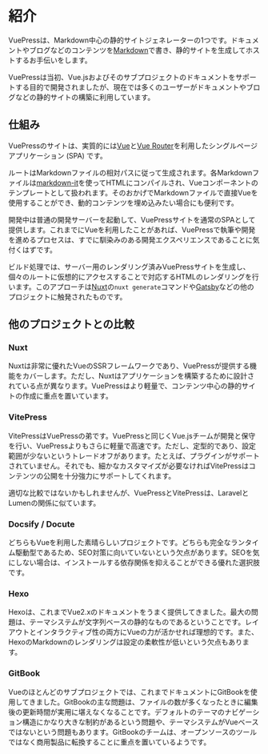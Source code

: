 # 紹介

VuePressは、Markdown中心の静的サイトジェネレーターの1つです。ドキュメントやブログなどのコンテンツを[Markdown](https://ja.wikipedia.org/wiki/Markdown)で書き、静的サイトを生成してホストするお手伝いをします。

VuePressは当初、Vue.jsおよびそのサブプロジェクトのドキュメントをサポートする目的で開発されましたが、現在では多くのユーザーがドキュメントやブログなどの静的サイトの構築に利用しています。

## 仕組み

VuePressのサイトは、実質的には[Vue](https://v3.vuejs.org/)と[Vue Router](https://next.router.vuejs.org)を利用したシングルページアプリケーション (SPA) です。

ルートはMarkdownファイルの相対パスに従って生成されます。各Markdownファイルは[markdown-it](https://github.com/markdown-it/markdown-it)を使ってHTMLにコンパイルされ、Vueコンポーネントのテンプレートとして扱われます。そのおかげでMarkdownファイルで直接Vueを使用することができ、動的コンテンツを埋め込みたい場合にも便利です。

開発中は普通の開発サーバーを起動して、VuePressサイトを通常のSPAとして提供します。これまでにVueを利用したことがあれば、VuePressで執筆や開発を進めるプロセスは、すでに馴染みのある開発エクスペリエンスであることに気付くはずです。

ビルド処理では、サーバー用のレンダリング済みVuePressサイトを生成し、個々のルートに仮想的にアクセスすることで対応するHTMLのレンダリングを行います。このアプローチは[Nuxt](https://nuxtjs.org/)の`nuxt generate`コマンドや[Gatsby](https://www.gatsbyjs.org/)などの他のプロジェクトに触発されたものです。

## 他のプロジェクトとの比較

### Nuxt

Nuxtは非常に優れたVueのSSRフレームワークであり、VuePressが提供する機能をカバーします。ただし、Nuxtはアプリケーションを構築するために設計されている点が異なります。VuePressはより軽量で、コンテンツ中心の静的サイトの作成に重点を置いています。

### VitePress

VitePressはVuePressの弟です。VuePressと同じくVue.jsチームが開発と保守を行い、VuePressよりもさらに軽量で高速です。ただし、定型的であり、設定範囲が少ないというトレードオフがあります。たとえば、プラグインがサポートされていません。それでも、細かなカスタマイズが必要なければVitePressはコンテンツの公開を十分強力にサポートしてくれます。

適切な比較ではないかもしれませんが、VuePressとVitePressは、LaravelとLumenの関係に似ています。

### Docsify / Docute

どちらもVueを利用した素晴らしいプロジェクトです。どちらも完全なランタイム駆動型であるため、SEO対策に向いていないという欠点があります。SEOを気にしない場合は、インストールする依存関係を抑えることができる優れた選択肢です。

### Hexo

Hexoは、これまでVue2.xのドキュメントをうまく提供してきました。最大の問題は、テーマシステムが文字列ベースの静的なものであるということです。レイアウトとインタラクティブ性の両方にVueの力が活かせれば理想的です。また、HexoのMarkdownのレンダリングは設定の柔軟性が低いという欠点もあります。

### GitBook

Vueのほとんどのサブプロジェクトでは、これまでドキュメントにGitBookを使用してきました。GitBookの主な問題は、ファイルの数が多くなったときに編集後の更新時間が実用に堪えなくなることです。デフォルトのテーマのナビゲーション構造にかなり大きな制約があるという問題や、テーマシステムがVueベースではないという問題もあります。GitBookのチームは、オープンソースのツールではなく商用製品に転換することに重点を置いているようです。
